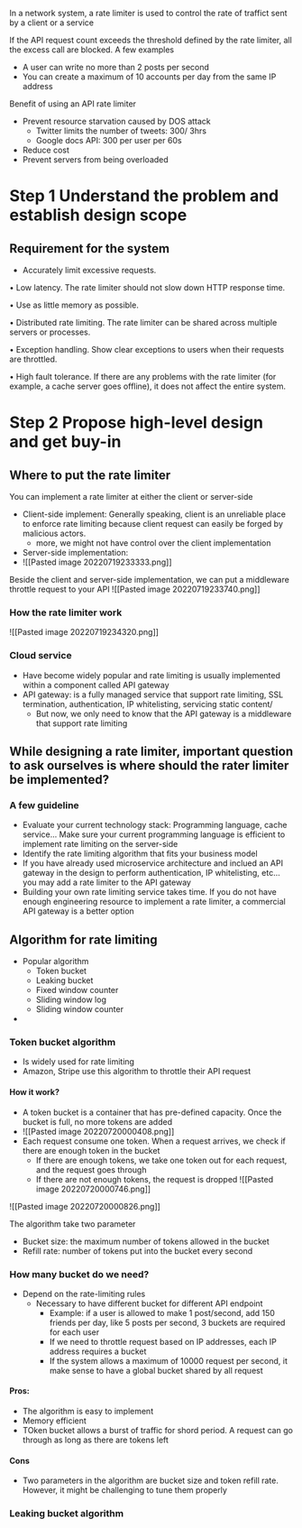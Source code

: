 In a network system, a rate limiter is used to control the rate of traffict sent by a client or a service

If the API request count exceeds the threshold defined by the rate limiter, all the excess call are blocked. A few examples
- A user can write no more than 2 posts per second
- You can create a maximum of 10 accounts per day from the same IP address

Benefit of using an API rate limiter
- Prevent resource starvation caused by DOS attack
	- Twitter limits the number of tweets: 300/ 3hrs
	- Google docs API: 300 per user per 60s
- Reduce cost
- Prevent servers from being overloaded

# Step 1 Understand the problem and establish design scope
## Requirement for the system
- Accurately limit excessive requests.

• Low latency. The rate limiter should not slow down HTTP response time.

• Use as little memory as possible.

• Distributed rate limiting. The rate limiter can be shared across multiple servers or processes.

• Exception handling. Show clear exceptions to users when their requests are throttled.

• High fault tolerance. If there are any problems with the rate limiter (for example, a cache server goes offline), it does not affect the entire system.

# Step 2 Propose high-level design and get buy-in

## Where to put the rate limiter
You can implement a rate limiter at either the client or server-side
- Client-side implement: Generally speaking, client is an unreliable place to enforce rate limiting because client request can easily be forged by malicious actors. 
	- more, we might not have control over the client implementation
- Server-side implementation: 
- ![[Pasted image 20220719233333.png]]

Beside the client and server-side implementation, we can put a middleware throttle request to your API 
![[Pasted image 20220719233740.png]]



### How the rate limiter work
![[Pasted image 20220719234320.png]]



### Cloud service
- Have become widely popular and rate limiting is usually implemented within a component called API gateway
- API gateway: is a fully managed service that support rate limiting, SSL termination, authentication, IP whitelisting, servicing static content/
	- But now, we only need to know that the API gateway is a middleware that support rate limiting

## While designing a rate limiter, important question to ask ourselves is where should the rater limiter be implemented?
### A few guideline
- Evaluate your current technology stack: Programming language, cache service... Make sure your current programming language is efficient to implement rate limiting on the server-side
- Identify the rate limiting algorithm that fits your business model
- If you have already used microservice architecture and inclued an API gateway in the design to perform authentication, IP whitelisting, etc... you may add a rate limiter to the API gateway
- Building your own rate limiting service takes time. If you do not have enough engineering resource to implement a rate limiter, a commercial API gateway is a better option

## Algorithm for rate limiting
- Popular algorithm
	- Token bucket
	- Leaking bucket
	- Fixed window counter
	- Sliding window log
	- Sliding window counter
-
### Token bucket algorithm
- Is widely used for rate limiting
- Amazon, Stripe use this algorithm to throttle their API request

#### How it work?
- A token bucket is a container that has pre-defined capacity. Once the bucket is full, no more tokens are added
- ![[Pasted image 20220720000408.png]]
- Each request consume one token. When a request arrives, we check if there are enough token in the bucket
	- If there are enough tokens, we take one token out for each request, and the request goes through
	- If there are not enough tokens, the request is dropped
![[Pasted image 20220720000746.png]]


![[Pasted image 20220720000826.png]]


The algorithm take two parameter
- Bucket size: the maximum number of tokens allowed in the bucket
- Refill rate: number of tokens put into the bucket every second

### How many bucket do we need?
- Depend on the rate-limiting rules
	- Necessary to have different bucket for different API endpoint
		- Example: if a user is allowed to make 1 post/second, add 150 friends per day, like 5 posts per second, 3 buckets are required for each user
		- If we need to throttle request based on IP addresses, each IP address requires a bucket
		- If the system allows a maximum of 10000 request per second, it make sense to have a global bucket shared by all request

#### Pros:
- The algorithm is easy to implement
- Memory efficient
- TOken bucket allows a burst of traffic for shord period. A request can go through as long as there are tokens left

#### Cons 
- Two parameters in the algorithm are bucket size and token refill rate. However, it might be challenging to tune them properly

### Leaking bucket algorithm